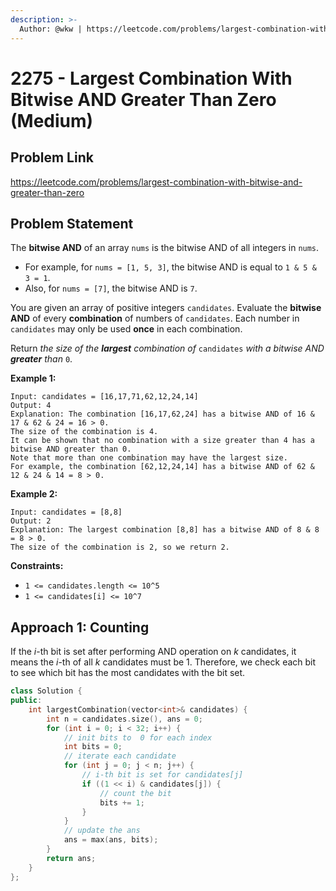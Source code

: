 ```yaml
---
description: >-
  Author: @wkw | https://leetcode.com/problems/largest-combination-with-bitwise-and-greater-than-zero
---
```


# 2275 - Largest Combination With Bitwise AND Greater Than Zero (Medium)

## Problem Link

https://leetcode.com/problems/largest-combination-with-bitwise-and-greater-than-zero

## Problem Statement

The **bitwise AND** of an array `nums` is the bitwise AND of all integers in `nums`.

- For example, for `nums = [1, 5, 3]`, the bitwise AND is equal to `1 & 5 & 3 = 1`.
- Also, for `nums = [7]`, the bitwise AND is `7`.

You are given an array of positive integers `candidates`. Evaluate the **bitwise AND** of every **combination** of numbers of `candidates`. Each number in `candidates` may only be used **once** in each combination.

Return _the size of the **largest** combination of_ `candidates` _with a bitwise AND **greater** than_ `0`.

**Example 1:**

```
Input: candidates = [16,17,71,62,12,24,14]
Output: 4
Explanation: The combination [16,17,62,24] has a bitwise AND of 16 & 17 & 62 & 24 = 16 > 0.
The size of the combination is 4.
It can be shown that no combination with a size greater than 4 has a bitwise AND greater than 0.
Note that more than one combination may have the largest size.
For example, the combination [62,12,24,14] has a bitwise AND of 62 & 12 & 24 & 14 = 8 > 0.
```

**Example 2:**

```
Input: candidates = [8,8]
Output: 2
Explanation: The largest combination [8,8] has a bitwise AND of 8 & 8 = 8 > 0.
The size of the combination is 2, so we return 2.
```

**Constraints:**

- `1 <= candidates.length <= 10^5`
- `1 <= candidates[i] <= 10^7`

## Approach 1: Counting

If the $i$-th bit is set after performing AND operation on $k$ candidates, it means the $i$-th of all $k$ candidates must be 1. Therefore, we check each bit to see which bit has the most candidates with the bit set.

<SolutionAuthor name="@wkw"/>

```cpp
class Solution {
public:
    int largestCombination(vector<int>& candidates) {
        int n = candidates.size(), ans = 0;
        for (int i = 0; i < 32; i++) {
            // init bits to  0 for each index
            int bits = 0;
            // iterate each candidate
            for (int j = 0; j < n; j++) {
                // i-th bit is set for candidates[j]
                if ((1 << i) & candidates[j]) {
                    // count the bit
                    bits += 1;
                }
            }
            // update the ans
            ans = max(ans, bits);
        }
        return ans;
    }
};
```
